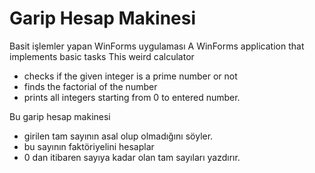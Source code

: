 # Garip Hesap Makinesi
Basit işlemler yapan WinForms uygulaması
A WinForms application that implements basic tasks
This weird calculator </br>
<ul>
<li>checks if the given integer is a prime number or not</li>
<li>finds the factorial of the number</li>
<li>prints all integers starting from 0 to entered number.</li>
</ul>

Bu garip hesap makinesi </br>
<ul>
<li>girilen tam sayının asal olup olmadığını söyler.</li>
<li>bu sayının faktöriyelini hesaplar</li>
<li>0 dan itibaren sayıya kadar olan tam sayıları yazdırır.</li>
</ul>
<br> 
